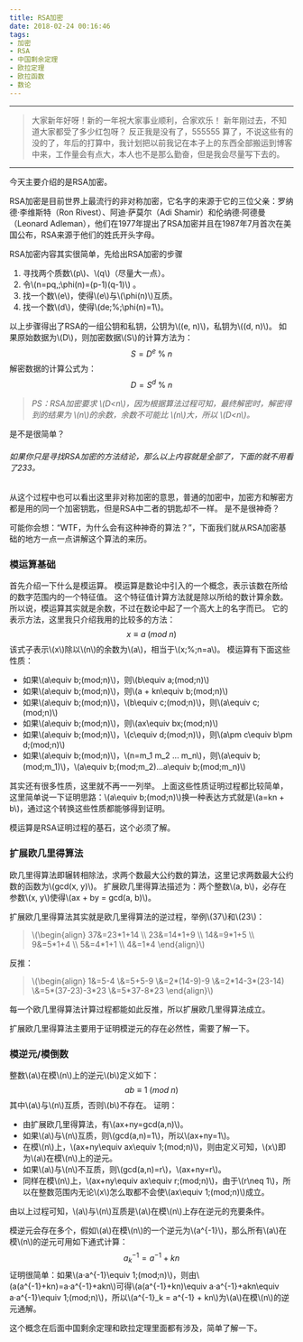```yaml
---
title: RSA加密
date: 2018-02-24 00:16:46
tags:
- 加密
- RSA
- 中国剩余定理
- 欧拉定理
- 欧拉函数
- 数论
---
```


<script type="text/javascript" src="http://cdn.mathjax.org/mathjax/latest/MathJax.js?config=default"></script>

---------------------
>大家新年好呀！新的一年祝大家事业顺利，合家欢乐！
>新年刚过去，不知道大家都受了多少红包呀？
>反正我是没有了，555555
>算了，不说这些有的没的了，年后的打算中，我计划把以前我记在本子上的东西全部搬运到博客中来，工作量会有点大，本人也不是那么勤奋，但是我会尽量写下去的。

---------------------

今天主要介绍的是RSA加密。

RSA加密是目前世界上最流行的非对称加密，它名字的来源于它的三位父亲：罗纳德·李维斯特（Ron Rivest）、阿迪·萨莫尔（Adi Shamir）和伦纳德·阿德曼（Leonard Adleman），他们在1977年提出了RSA加密并且在1987年7月首次在美国公布，RSA来源于他们的姓氏开头字母。

RSA加密内容其实很简单，先给出RSA加密的步骤
1. 寻找两个质数\\(p\\)、\\(q\\)（尽量大一点）。
2. 令\\(n=pq,\;\phi(n)=(p-1)(q-1)\\) 。
3. 找一个数\\(e\\)，使得\\(e\\)与\\(\phi(n)\\)互质。
4. 找一个数\\(d\\)，使得\\(de\;\%\;\phi(n)=1\\)。

以上步骤得出了RSA的一组公钥和私钥，公钥为\\((e, n)\\)，私钥为\\((d, n)\\)。
如果原始数据为\\(D\\)，则加密数据\\(S\\)的计算方法为：
$$S=D^e\;\%\;n$$
解密数据的计算公式为：
$$D=S^d\;\%\;n$$
>*PS：RSA加密要求 \\(D<n\\)，因为根据算法过程可知，最终解密时，解密得到的结果为 \\(n\\)的余数，余数不可能比 \\(n\\)大，所以 \\(D<n\\)。*

是不是很简单？

###### *如果你只是寻找RSA加密的方法结论，那么以上内容就是全部了，下面的就不用看了233。*

从这个过程中也可以看出这里非对称加密的意思，普通的加密中，加密方和解密方都是用的同一个加密钥匙，但是RSA中二者的钥匙却不一样。
是不是很神奇？

可能你会想：“WTF，为什么会有这种神奇的算法？”，下面我们就从RSA加密基础的地方一点一点讲解这个算法的来历。

### 模运算基础
首先介绍一下什么是模运算。
模运算是数论中引入的一个概念，表示该数在所给的数字范围内的一个特征值。
这个特征值计算方法就是除以所给的数计算余数。
所以说，模运算其实就是余数，不过在数论中起了一个高大上的名字而已。
它的表示方法，这里我只介绍我用的比较多的方法：
$$x\equiv a\;(mod\;n)$$
该式子表示\\(x\\)除以\\(n\\)的余数为\\(a\\)，相当于\\(x\;\%\;n=a\\)。
模运算有下面这些性质：
- 如果\\(a\equiv b\;(mod\;n)\\)，则\\(b\equiv a\;(mod\;n)\\)
- 如果\\(a\equiv b\;(mod\;n)\\)，则\\(a + kn\equiv b\;(mod\;n)\\)
- 如果\\(a\equiv b\;(mod\;n)\\)，\\(b\equiv c\;(mod\;n)\\)，则\\(a\equiv c\;(mod\;n)\\)
- 如果\\(a\equiv b\;(mod\;n)\\)，则\\(ax\equiv bx\;(mod\;n)\\)
- 如果\\(a\equiv b\;(mod\;n)\\)，\\(c\equiv d\;(mod\;n)\\)，则\\(a\pm c\equiv b\pm d\;(mod\;n)\\)
- 如果\\(a\equiv b\;(mod\;n)\\)，\\(n=m_1 m_2 ... m_n\\)，则\\(a\equiv b\;(mod\;m_1)\\)，\\(a\equiv b\;(mod\;m_2)...a\equiv b\;(mod\;m_n)\\)

其实还有很多性质，这里就不再一一列举。
上面这些性质证明过程都比较简单，这里简单说一下证明思路：\\(a\equiv b\;(mod\;n)\\)换一种表达方式就是\\(a=kn + b\\)，通过这个转换这些性质都能够得到证明。

模运算是RSA证明过程的基石，这个必须了解。

### 扩展欧几里得算法
欧几里得算法即辗转相除法，求两个数最大公约数的算法，这里记求两数最大公约数的函数为\\(gcd(x, y)\\)。
扩展欧几里得算法描述为：两个整数\\(a, b\\)，必存在参数\\(x, y\\)使得\\(ax + by = gcd(a, b)\\)。

扩展欧几里得算法其实就是欧几里得算法的逆过程，举例\\(37\\)和\\(23\\)：
>\\(\begin{align} 37&=23\*1+14 \\\ 23&=14\*1+9 \\\ 14&=9\*1+5 \\\ 9&=5\*1+4 \\\ 5&=4\*1+1 \\\ 4&=1\*4 \end{align}\\)

反推：
>\\(\begin{align} 1&=5-4 \\\&=5+5-9 \\\&=2\*(14-9)-9 \\\&=2\*14-3\*(23-14) \\\&=5\*(37-23)-3\*23  \\\&=5\*37-8\*23 \end{align}\\)

每一个欧几里得算法计算过程都能如此反推，所以扩展欧几里得算法成立。

扩展欧几里得算法主要用于证明模逆元的存在必然性，需要了解一下。

### 模逆元/模倒数
整数\\(a\\)在模\\(n\\)上的逆元\\(b\\)定义如下：
$$ab\equiv 1\;(mod\;n)$$
其中\\(a\\)与\\(n\\)互质，否则\\(b\\)不存在。
证明：
- 由扩展欧几里得算法，有\\(ax+ny=gcd(a,n)\\)。
- 如果\\(a\\)与\\(n\\)互质，则\\(gcd(a,n)=1\\)，所以\\(ax+ny=1\\)。
- 在模\\(n\\)上，\\(ax+ny\equiv ax\equiv 1\;(mod\;n)\\)，则由定义可知，\\(x\\)即为\\(a\\)在模\\(n\\)上的逆元。
- 如果\\(a\\)与\\(n\\)不互质，则\\(gcd(a,n)=r\\)，\\(ax+ny=r\\)。
- 同样在模\\(n\\)上，\\(ax+ny\equiv ax\equiv r\;(mod\;n)\\)，由于\\(r\neq 1\\)，所以在整数范围内无论\\(x\\)怎么取都不会使\\(ax\equiv 1\;(mod\;n)\\)成立。

由以上过程可知，\\(a\\)与\\(n\\)互质是\\(a\\)在模\\(n\\)上存在逆元的充要条件。

模逆元会存在多个，假如\\(a\\)在模\\(n\\)的一个逆元为\\(a^{-1}\\)，那么所有\\(a\\)在模\\(n\\)的逆元可用如下通式计算：
$$a^{-1}_k = a^{-1} + kn$$
证明很简单：如果\\(a·a^{-1}\equiv 1\;(mod\;n)\\)，则由\\(a(a^{-1}+kn)=a·a^{-1}+akn\\)可得\\(a(a^{-1}+kn)\equiv a·a^{-1}+akn\equiv a·a^{-1}\equiv 1\;(mod\;n)\\)，所以\\(a^{-1}_k = a^{-1} + kn\\)为\\(a\\)在模\\(n\\)的逆元通解。

这个概念在后面中国剩余定理和欧拉定理里面都有涉及，简单了解一下。


